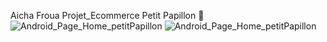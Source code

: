Aicha Froua Projet_Ecommerce
Petit Papillon 🦋
![Android_Page_Home_petitPapillon](https://github.com/user-attachments/assets/5dad60a7-a2f8-4fef-bc91-c5e4c4ded038)
![Android_Page_Home_petitPapillon](https://github.com/user-attachments/assets/e2a42f6b-4ad9-4bd2-b427-596aabb0bed9)

